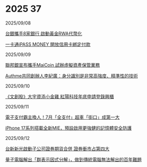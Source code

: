 # 2025 37

2025/09/08

[台銀攜手8家銀行 啟動黃金RWA代幣化](https://ec.ltn.com.tw/article/breakingnews/5171279)

[一卡通iPASS MONEY 開放信用卡綁定付款](https://udn.com/news/story/7239/8991391)

2025/09/09

[聯邦銀宣布攜手MaiCoin 試辦虛擬資產保管業務](https://udn.com/news/story/7239/8993685)

[Authme共同創辦人李紀廣：身分識別是非常高強度、精準性的技術](https://news.knowing.asia/news/744119a2-ad1a-4b66-b7cc-bccfd72dd437)

2025/09/10

[《文創股》大宇資添小金雞 紅陽科技年底申請登錄興櫃](https://www.ctee.com.tw/news/20250910701613-430201)

2025/09/11

[電子支付霸主換人！7月「全支付」超車「街口」成第一大](https://ec.ltn.com.tw/article/breakingnews/5175255)

[iPhone 17系列搭載全新MIE，預設啟用更強健的記憶體安全防護](https://www.ithome.com.tw/news/171131)

2025/09/12

[台新新光啟動子公司證券期貨合併 證券衝市占第四大](https://ec.ltn.com.tw/article/breakingnews/5176375)

[量子電腦解出「群表示因式分解」，做到傳統電腦無法解出的百年難題](https://www.inside.com.tw/article/39564-century-old-math-problem-quantum-solution)